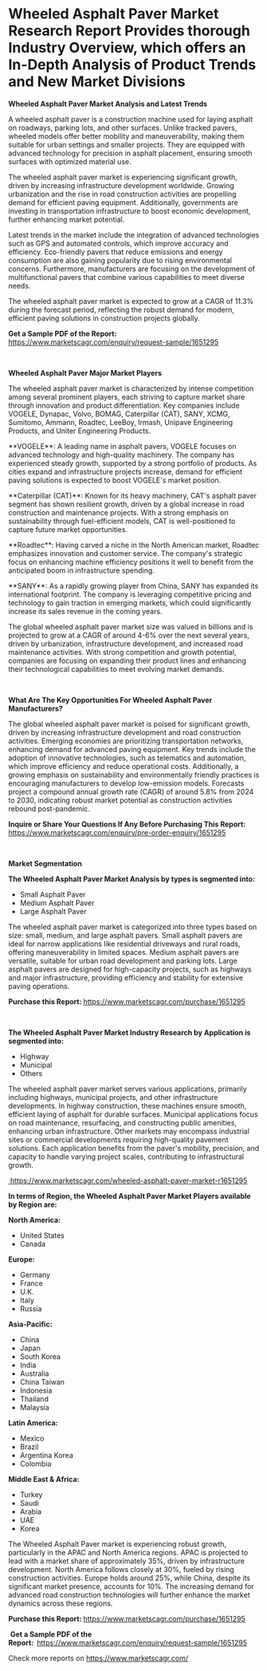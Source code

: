 <p><h1>Wheeled Asphalt Paver Market Research Report Provides thorough Industry Overview, which offers an In-Depth Analysis of Product Trends and New Market Divisions</h1></p><p><strong>Wheeled Asphalt Paver Market Analysis and Latest Trends</strong></p>
<p><p>A wheeled asphalt paver is a construction machine used for laying asphalt on roadways, parking lots, and other surfaces. Unlike tracked pavers, wheeled models offer better mobility and maneuverability, making them suitable for urban settings and smaller projects. They are equipped with advanced technology for precision in asphalt placement, ensuring smooth surfaces with optimized material use.</p><p>The wheeled asphalt paver market is experiencing significant growth, driven by increasing infrastructure development worldwide. Growing urbanization and the rise in road construction activities are propelling demand for efficient paving equipment. Additionally, governments are investing in transportation infrastructure to boost economic development, further enhancing market potential.</p><p>Latest trends in the market include the integration of advanced technologies such as GPS and automated controls, which improve accuracy and efficiency. Eco-friendly pavers that reduce emissions and energy consumption are also gaining popularity due to rising environmental concerns. Furthermore, manufacturers are focusing on the development of multifunctional pavers that combine various capabilities to meet diverse needs.</p><p>The wheeled asphalt paver market is expected to grow at a CAGR of 11.3% during the forecast period, reflecting the robust demand for modern, efficient paving solutions in construction projects globally.</p></p>
<p><strong>Get a Sample PDF of the Report:&nbsp;</strong> <a href="https://www.marketscagr.com/enquiry/request-sample/1651295?utm_campaign=2326&utm_medium=2&utm_source=Github&utm_content=ia&utm_term=17022025&utm_id=wheeled-asphalt-paver">https://www.marketscagr.com/enquiry/request-sample/1651295</a></p>
<p>&nbsp;</p>
<p><strong>Wheeled Asphalt Paver Major Market Players</strong></p>
<p><p>The wheeled asphalt paver market is characterized by intense competition among several prominent players, each striving to capture market share through innovation and product differentiation. Key companies include VOGELE, Dynapac, Volvo, BOMAG, Caterpillar (CAT), SANY, XCMG, Sumitomo, Ammann, Roadtec, LeeBoy, Irmash, Unipave Engineering Products, and Uniter Engineering Products.</p><p>**VOGELE**: A leading name in asphalt pavers, VOGELE focuses on advanced technology and high-quality machinery. The company has experienced steady growth, supported by a strong portfolio of products. As cities expand and infrastructure projects increase, demand for efficient paving solutions is expected to boost VOGELE's market position.</p><p>**Caterpillar (CAT)**: Known for its heavy machinery, CAT's asphalt paver segment has shown resilient growth, driven by a global increase in road construction and maintenance projects. With a strong emphasis on sustainability through fuel-efficient models, CAT is well-positioned to capture future market opportunities.</p><p>**Roadtec**: Having carved a niche in the North American market, Roadtec emphasizes innovation and customer service. The company's strategic focus on enhancing machine efficiency positions it well to benefit from the anticipated boom in infrastructure spending.</p><p>**SANY**: As a rapidly growing player from China, SANY has expanded its international footprint. The company is leveraging competitive pricing and technology to gain traction in emerging markets, which could significantly increase its sales revenue in the coming years.</p><p>The global wheeled asphalt paver market size was valued in billions and is projected to grow at a CAGR of around 4-6% over the next several years, driven by urbanization, infrastructure development, and increased road maintenance activities. With strong competition and growth potential, companies are focusing on expanding their product lines and enhancing their technological capabilities to meet evolving market demands.</p></p>
<p>&nbsp;</p>
<p><strong>What Are The Key Opportunities For Wheeled Asphalt Paver Manufacturers?</strong></p>
<p><p>The global wheeled asphalt paver market is poised for significant growth, driven by increasing infrastructure development and road construction activities. Emerging economies are prioritizing transportation networks, enhancing demand for advanced paving equipment. Key trends include the adoption of innovative technologies, such as telematics and automation, which improve efficiency and reduce operational costs. Additionally, a growing emphasis on sustainability and environmentally friendly practices is encouraging manufacturers to develop low-emission models. Forecasts project a compound annual growth rate (CAGR) of around 5.8% from 2024 to 2030, indicating robust market potential as construction activities rebound post-pandemic.</p></p>
<p><strong>Inquire or Share Your Questions If Any Before Purchasing This Report:</strong> <a href="https://www.marketscagr.com/enquiry/pre-order-enquiry/1651295?utm_campaign=2326&utm_medium=2&utm_source=Github&utm_content=ia&utm_term=17022025&utm_id=wheeled-asphalt-paver">https://www.marketscagr.com/enquiry/pre-order-enquiry/1651295</a></p>
<p>&nbsp;</p>
<p><strong>Market Segmentation</strong></p>
<p><strong>The Wheeled Asphalt Paver Market Analysis by types is segmented into:</strong></p>
<p><ul><li>Small Asphalt Paver</li><li>Medium Asphalt Paver</li><li>Large Asphalt Paver</li></ul></p>
<p><p>The wheeled asphalt paver market is categorized into three types based on size: small, medium, and large asphalt pavers. Small asphalt pavers are ideal for narrow applications like residential driveways and rural roads, offering maneuverability in limited spaces. Medium asphalt pavers are versatile, suitable for urban road development and parking lots. Large asphalt pavers are designed for high-capacity projects, such as highways and major infrastructure, providing efficiency and stability for extensive paving operations.</p></p>
<p><strong>Purchase this Report:&nbsp;</strong><a href="https://www.marketscagr.com/purchase/1651295?utm_campaign=2326&utm_medium=2&utm_source=Github&utm_content=ia&utm_term=17022025&utm_id=wheeled-asphalt-paver">https://www.marketscagr.com/purchase/1651295</a></p>
<p>&nbsp;</p>
<p><strong>The Wheeled Asphalt Paver Market Industry Research by Application is segmented into:</strong></p>
<p><ul><li>Highway</li><li>Municipal</li><li>Others</li></ul></p>
<p><p>The wheeled asphalt paver market serves various applications, primarily including highways, municipal projects, and other infrastructure developments. In highway construction, these machines ensure smooth, efficient laying of asphalt for durable surfaces. Municipal applications focus on road maintenance, resurfacing, and constructing public amenities, enhancing urban infrastructure. Other markets may encompass industrial sites or commercial developments requiring high-quality pavement solutions. Each application benefits from the paver's mobility, precision, and capacity to handle varying project scales, contributing to infrastructural growth.</p></p>
<p><a href="https://www.marketscagr.com/wheeled-asphalt-paver-market-r1651295?utm_campaign=2326&utm_medium=2&utm_source=Github&utm_content=ia&utm_term=17022025&utm_id=wheeled-asphalt-paver">&nbsp;https://www.marketscagr.com/wheeled-asphalt-paver-market-r1651295</a></p>
<p><strong>In terms of Region, the Wheeled Asphalt Paver Market Players available by Region are:</strong></p>
<p>
    <p> <strong> North America: </strong>
        <ul>
            <li>United States</li>
            <li>Canada</li>
        </ul>
        </p> 
    <p> <strong> Europe: </strong>
        <ul>
            <li>Germany</li>
            <li>France</li>
            <li>U.K.</li>
            <li>Italy</li>
            <li>Russia</li>
        </ul>
        </p> 
    <p> <strong> Asia-Pacific: </strong>
        <ul>
            <li>China</li>
            <li>Japan</li>
            <li>South Korea</li>
            <li>India</li>
            <li>Australia</li>
            <li>China Taiwan</li>
            <li>Indonesia</li>
            <li>Thailand</li>
            <li>Malaysia</li>
        </ul>
        </p> 
    <p> <strong> Latin America: </strong>
        <ul>
            <li>Mexico</li>
            <li>Brazil</li>
            <li>Argentina Korea</li>
            <li>Colombia</li>
        </ul>
        </p> 
    <p> <strong> Middle East & Africa: </strong>
        <ul>
            <li>Turkey</li>
            <li>Saudi</li>
            <li>Arabia</li>
            <li>UAE</li>
            <li>Korea</li>
        </ul>
    </p>
    </p>
<p><p>The Wheeled Asphalt Paver market is experiencing robust growth, particularly in the APAC and North America regions. APAC is projected to lead with a market share of approximately 35%, driven by infrastructure development. North America follows closely at 30%, fueled by rising construction activities. Europe holds around 25%, while China, despite its significant market presence, accounts for 10%. The increasing demand for advanced road construction technologies will further enhance the market dynamics across these regions.</p></p>
<p><strong>Purchase this Report: </strong><a href="https://www.marketscagr.com/purchase/1651295?utm_campaign=2326&utm_medium=2&utm_source=Github&utm_content=ia&utm_term=17022025&utm_id=wheeled-asphalt-paver">https://www.marketscagr.com/purchase/1651295</a></p>
<p>&nbsp;<strong>Get a Sample PDF of the Report:&nbsp;&nbsp;</strong><a href="https://www.marketscagr.com/enquiry/request-sample/1651295?utm_campaign=2326&utm_medium=2&utm_source=Github&utm_content=ia&utm_term=17022025&utm_id=wheeled-asphalt-paver">https://www.marketscagr.com/enquiry/request-sample/1651295</a></p>
<p><strong></strong></p>
<p>Check more reports on <a href="https://www.marketscagr.com/?utm_campaign=2326&utm_medium=2&utm_source=Github&utm_content=ia&utm_term=17022025&utm_id=wheeled-asphalt-paver">https://www.marketscagr.com/</a></p>